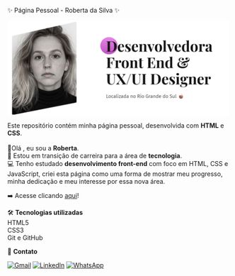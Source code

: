 <p align="left">✨ Página Pessoal - Roberta da Silva ✨</p>

<img src="/img-intro.png" alt="imagem-introducao" min-width="500" max-width="500px" width="500px" align="center">

<p align="left">
Este repositório contém minha página pessoal, desenvolvida com <strong>HTML</strong> e <strong>CSS</strong>. 
<br>
<br>
👋Olá , eu sou a <strong>Roberta</strong>.
<br>
🌱 Estou em transição de carreira para a área de <strong>tecnologia</strong>.
<br>
💻 Tenho estudado <strong>desenvolvimento front-end</strong> com foco em HTML, CSS e JavaScript, criei
esta página como uma forma de mostrar meu progresso, minha dedicação e meu interesse por essa nova área.
</p>
<p align="left">
➡️ Acesse clicando <a href="https://roberta-silva.github.io">aqui</a>!
</p>

<p align="left">
🛠️ <strong>Tecnologias utilizadas</strong>
  <br>
 HTML5  <br>
 CSS3  <br>
 Git e GitHub
</p>

<p align="left">
💌 <strong>Contato</strong>
<p align="left">
  <a href="mailto:robertadasilva.contato@gmail.com" title="Gmail">
  <img src="https://img.shields.io/badge/-Gmail-FF0000?style=flat-square&labelColor=FF0000&logo=gmail&logoColor=white&link=LINK-DO-SEU-GMAIL" alt="Gmail"/></a>
  <a href="https://www.linkedin.com/in/robertadasilva" title="LinkedIn">
  <img src="https://img.shields.io/badge/-Linkedin-0e76a8?style=flat-square&logo=Linkedin&logoColor=white&link=LINK-DO-SEU-LINKEDIN" alt="LinkedIn"/></a>
  <a href="https://wa.me/" title="WhatsApp">
  <img src="https://img.shields.io/badge/-WhatsApp-25d366?style=flat-square&labelColor=25d366&logo=whatsapp&logoColor=white&link=API-DO-SEU-WHATSAPP" alt="WhatsApp"/></a>
</p>
</p>
